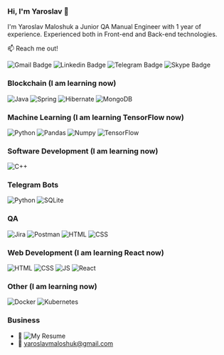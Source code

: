 ### Hi, I'm Yaroslav 👋

I'm Yaroslav Maloshuk a Junior QA Manual Engineer with 1 year of experience. Experienced both in Front-end and Back-end technologies. 

📫 Reach me out!

![Gmail Badge](https://img.shields.io/badge/Yaroslav%20Maloshuk-red?style=for-the-badge&logo=gmail&logoColor=white&link=mailto%3Ayaroslavmaloshuk%40gmail.com)
![Linkedin Badge](https://img.shields.io/badge/Yaroslav%20Maloshuk-blue?style=for-the-badge&logo=linkedin&logoColor=white&link=https%3A%2F%2Fwww.linkedin.com%2Fin%2Fyaroslav-maloshuk-867161225%2F)
![Telegram Badge](https://img.shields.io/badge/Telegram-blue?style=for-the-badge&logo=telegram&logoColor=blue&labelColor=black&color=blue) 
![Skype Badge](https://img.shields.io/badge/Skype-blue?style=for-the-badge&logo=skype&logoColor=blue&labelColor=black&color=blue&link=live%3Amaloyarl)

### Blockchain (I am learning now)
![Java](https://img.shields.io/badge/java-orange?style=for-the-badge&logo=openjdk&logoColor=white)
![Spring](https://img.shields.io/badge/spring-%236DB33F.svg?style=for-the-badge&logo=spring&logoColor=white)
![Hibernate](https://img.shields.io/badge/Hibernate-59666C?style=for-the-badge&logo=Hibernate&logoColor=white)
![MongoDB](https://img.shields.io/badge/MongoDB-%234ea94b.svg?style=for-the-badge&logo=mongodb&logoColor=white)
### Machine Learning (I am learning TensorFlow now)
![Python](https://img.shields.io/badge/Python-yellow?style=for-the-badge&logo=python&logoColor=white&labelColor=black&color=yellow)
![Pandas](https://img.shields.io/badge/Pandas-blue?style=for-the-badge&logo=Pandas&logoColor=%23150458&labelColor=white&color=%23150458)
![Numpy](https://img.shields.io/badge/Numpy-blue?style=for-the-badge&logo=Numpy&logoColor=%23013243&labelColor=white&color=%23013243)
![TensorFlow](https://img.shields.io/badge/TensorFlow-orange?style=for-the-badge&logo=TensorFlow&logoColor=%23FF6F00&labelColor=black&color=%23FF6F00)
### Software Development (I am learning now)
![C++](https://img.shields.io/badge/C++-blue?style=for-the-badge&logo=C%2B%2B&logoColor=blue&labelColor=black&color=blue)
### Telegram Bots
![Python](https://img.shields.io/badge/Python-yellow?style=for-the-badge&logo=python&logoColor=white&labelColor=black&color=yellow)
![SQLite](https://img.shields.io/badge/sqlite-%2307405e.svg?style=for-the-badge&logo=sqlite&logoColor=white)
### QA
![Jira](https://img.shields.io/badge/Jira-blue?style=for-the-badge&logo=jira&logoColor=%230052CC&labelColor=black&color=%230052CC)
![Postman](https://img.shields.io/badge/Postman-FF6C37?style=for-the-badge&logo=postman&logoColor=black)
![HTML](https://img.shields.io/badge/HTML-orange?style=for-the-badge&logo=Html5&logoColor=%23E34F26&labelColor=black&color=%23E34F26)
![CSS](https://img.shields.io/badge/CSS-blue?style=for-the-badge&logo=css3&logoColor=%231572B6&labelColor=black&color=%231572B6)
### Web Development (I am learning React now)
![HTML](https://img.shields.io/badge/HTML-orange?style=for-the-badge&logo=Html5&logoColor=%23E34F26&labelColor=black&color=%23E34F26)
![CSS](https://img.shields.io/badge/CSS-blue?style=for-the-badge&logo=css3&logoColor=%231572B6&labelColor=black&color=%231572B6)
![JS](https://img.shields.io/badge/JavaScript-yellow?style=for-the-badge&logo=JavaScript&logoColor=%23F7DF1E&labelColor=black&color=%23F7DF1E)
![React](https://img.shields.io/badge/-ReactJs-61DAFB?logo=react&logoColor=white&style=for-the-badge)
### Other (I am learning now)
![Docker](https://img.shields.io/badge/docker-%230db7ed.svg?style=for-the-badge&logo=docker&logoColor=white)
![Kubernetes](https://img.shields.io/badge/kubernetes-%23326ce5.svg?style=for-the-badge&logo=kubernetes&logoColor=white)
### Business
- 📎 ![My Resume](https://docs.google.com/document/d/1GdjO9rfawxx1dXq9qXfEKiLFHpBbTpFyCZK393zdYYg/edit?usp=sharing)
- 📧 yaroslavmaloshuk@gmail.com
  

